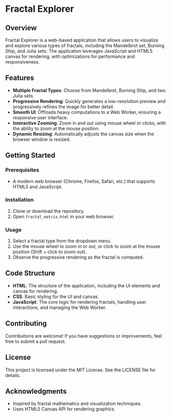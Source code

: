 # Fractal Explorer

## Overview
Fractal Explorer is a web-based application that allows users to visualize and explore various types of fractals, including the Mandelbrot set, Burning Ship, and Julia sets. The application leverages JavaScript and HTML5 canvas for rendering, with optimizations for performance and responsiveness.

## Features
- **Multiple Fractal Types**: Choose from Mandelbrot, Burning Ship, and two Julia sets.
- **Progressive Rendering**: Quickly generates a low-resolution preview and progressively refines the image for better detail.
- **Smooth UI**: Offloads heavy computations to a Web Worker, ensuring a responsive user interface.
- **Interactive Zooming**: Zoom in and out using mouse wheel or clicks, with the ability to zoom at the mouse position.
- **Dynamic Resizing**: Automatically adjusts the canvas size when the browser window is resized.

## Getting Started

### Prerequisites
- A modern web browser (Chrome, Firefox, Safari, etc.) that supports HTML5 and JavaScript.

### Installation
1. Clone or download the repository.
2. Open `fractal_matrix.html` in your web browser.

### Usage
1. Select a fractal type from the dropdown menu.
2. Use the mouse wheel to zoom in or out, or click to zoom at the mouse position (Shift + click to zoom out).
3. Observe the progressive rendering as the fractal is computed.

## Code Structure
- **HTML**: The structure of the application, including the UI elements and canvas for rendering.
- **CSS**: Basic styling for the UI and canvas.
- **JavaScript**: The core logic for rendering fractals, handling user interactions, and managing the Web Worker.

## Contributing
Contributions are welcome! If you have suggestions or improvements, feel free to submit a pull request.

## License
This project is licensed under the MIT License. See the LICENSE file for details.

## Acknowledgments
- Inspired by fractal mathematics and visualization techniques.
- Uses HTML5 Canvas API for rendering graphics.
